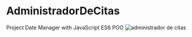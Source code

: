 # AdministradorDeCitas
Project Date Manager with JavaScript ES6 POO
![administrador de citas](https://user-images.githubusercontent.com/103207462/184045028-b33cb175-7c45-430d-9ede-d8a5a1bd7cff.png)

